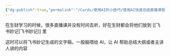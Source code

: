 ```yaml
---
{"dg-publish":true,"permalink":"/Cards/使用AI的小技巧/使用AI快速总结直播课程/","tags":["AI","直播","idea","飞书妙记","使用AI的小技巧"],"created":"2024-03-09","updated":"2024-04-10"}
---
```


在生财学习的时候，很多直播课并没有时间去听，好在生财都会将他们放到 [[飞书妙记\|飞书妙记]] 里

这时可以将飞书妙记生成的文字稿，一股脑喂给 AI，让 AI 帮助总结大纲或者主讲人讲的内容